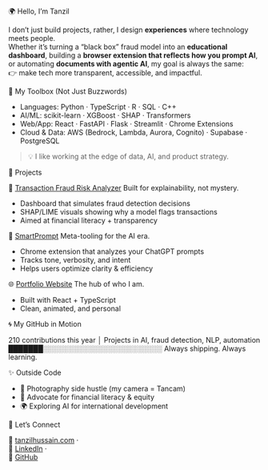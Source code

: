🌍 Hello, I’m Tanzil  

I don’t just build projects, rather, I design **experiences** where technology meets people.  
Whether it’s turning a “black box” fraud model into an **educational dashboard**, building a **browser extension that reflects how you prompt AI**, or automating **documents with agentic AI**, my goal is always the same:  
👉 make tech more transparent, accessible, and impactful.  


🧩 My Toolbox (Not Just Buzzwords)  

- Languages: Python · TypeScript · R · SQL · C++  
- AI/ML: scikit-learn · XGBoost · SHAP · Transformers  
- Web/App: React · FastAPI · Flask · Streamlit · Chrome Extensions  
- Cloud & Data: AWS (Bedrock, Lambda, Aurora, Cognito) · Supabase · PostgreSQL  

> 💡 I like working at the edge of data, AI, and product strategy.  

🚀 Projects

🎯 [Transaction Fraud Risk Analyzer](https://github.com/tanzilhussain/transaction-fraud-risk-analyzer)
Built for explainability, not mystery. 
- Dashboard that simulates fraud detection decisions  
- SHAP/LIME visuals showing why a model flags transactions  
- Aimed at financial literacy + transparency  

💬 [SmartPrompt](https://github.com/tanzilhussain/SmartPrompt) 
Meta-tooling for the AI era.  
- Chrome extension that analyzes your ChatGPT prompts  
- Tracks tone, verbosity, and intent  
- Helps users optimize clarity & efficiency  

🌐 [Portfolio Website](https://github.com/tanzilhussain/tanzils-website)
The hub of who I am.
- Built with React + TypeScript  
- Clean, animated, and personal  

🌀 My GitHub in Motion  


210 contributions this year │ Projects in AI, fraud detection, NLP, automation
███████░░░░░░░░░░░░░░░░░░░░░░░░
Always shipping. Always learning.


✨ Outside Code  

- 📸 Photography side hustle (my camera = Tancam)  
- 🌱 Advocate for financial literacy & equity  
- 🌍 Exploring AI for international development  


🤝 Let’s Connect  

📌 [tanzilhussain.com](https://tanzilhussain.com) ·  
💼 [LinkedIn](https://www.linkedin.com/in/tanzilhussain) ·  
📂 [GitHub](https://github.com/tanzilhussain)  

